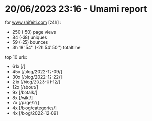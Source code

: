 # 20/06/2023 23:16 - Umami report
for www.shifeiti.com [24h] :

 - 250 (-50) page views
 - 84 (-38) uniques
 - 59 (-25) bounces
 - 3h 18' 54'' (-2h 54' 50'') totaltime


top 10 urls:
 - 61x [/]
 - 45x [/blog/2022-12-09/]
 - 30x [/blog/2022-12-22/]
 - 21x [/blog/2023-01-12/]
 - 12x [/about/]
 - 9x [/bbtalk/]
 - 8x [/wiki/]
 - 7x [/page/2/]
 - 4x [/blog/categories/]
 - 4x [/blog/2022-12-09]


